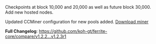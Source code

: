 Checkpoints at block 10,000 and 20,000 as well as future block 30,000.
Add new hosted nodes.

Updated CCMiner configuration for new pools added.
[Download miner ](https://github.com/koh-gt/ferrite-core/releases/download/v1.2.3r1/ferrite-pool-miner.7z)

**Full Changelog**: https://github.com/koh-gt/ferrite-core/compare/v1.2.2...v1.2.3r1